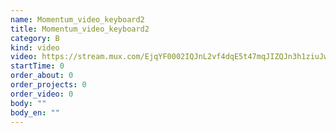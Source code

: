 ```yaml
---
name: Momentum_video_keyboard2
title: Momentum_video_keyboard2
category: B
kind: video
video: https://stream.mux.com/EjqYF0002IQJnL2vf4dqE5t47mqJIZQJn3h1ziuJwOE14.m3u8
startTime: 0
order_about: 0
order_projects: 0
order_video: 0
body: ""
body_en: ""
---
```

